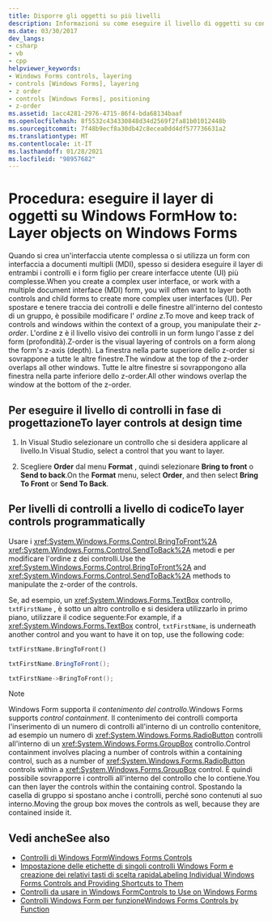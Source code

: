 ```yaml
---
title: Disporre gli oggetti su più livelli
description: Informazioni su come eseguire il livello di oggetti su controlli Windows Form e form figlio per creare interfacce utente più complesse.
ms.date: 03/30/2017
dev_langs:
- csharp
- vb
- cpp
helpviewer_keywords:
- Windows Forms controls, layering
- controls [Windows Forms], layering
- z order
- controls [Windows Forms], positioning
- z-order
ms.assetid: 1acc4281-2976-4715-86f4-bda68134baaf
ms.openlocfilehash: 8f5532c434330848d34d2569f2fa81b01012448b
ms.sourcegitcommit: 7f48b9ecf8a30db42c8ecea0dd4df577736631a2
ms.translationtype: MT
ms.contentlocale: it-IT
ms.lasthandoff: 01/28/2021
ms.locfileid: "98957682"
---
```

# <a name="how-to-layer-objects-on-windows-forms"></a><span data-ttu-id="ca37f-103">Procedura: eseguire il layer di oggetti su Windows Form</span><span class="sxs-lookup"><span data-stu-id="ca37f-103">How to: Layer objects on Windows Forms</span></span>

<span data-ttu-id="ca37f-104">Quando si crea un'interfaccia utente complessa o si utilizza un form con interfaccia a documenti multipli (MDI), spesso si desidera eseguire il layer di entrambi i controlli e i form figlio per creare interfacce utente (UI) più complesse.</span><span class="sxs-lookup"><span data-stu-id="ca37f-104">When you create a complex user interface, or work with a multiple document interface (MDI) form, you will often want to layer both controls and child forms to create more complex user interfaces (UI).</span></span> <span data-ttu-id="ca37f-105">Per spostare e tenere traccia dei controlli e delle finestre all'interno del contesto di un gruppo, è possibile modificare l' *ordine z*.</span><span class="sxs-lookup"><span data-stu-id="ca37f-105">To move and keep track of controls and windows within the context of a group, you manipulate their *z-order*.</span></span> <span data-ttu-id="ca37f-106">L'ordine z è il livello visivo dei controlli in un form lungo l'asse z del form (profondità).</span><span class="sxs-lookup"><span data-stu-id="ca37f-106">Z-order is the visual layering of controls on a form along the form's z-axis (depth).</span></span> <span data-ttu-id="ca37f-107">La finestra nella parte superiore dello z-order si sovrappone a tutte le altre finestre.</span><span class="sxs-lookup"><span data-stu-id="ca37f-107">The window at the top of the z-order overlaps all other windows.</span></span> <span data-ttu-id="ca37f-108">Tutte le altre finestre si sovrappongono alla finestra nella parte inferiore dello z-order.</span><span class="sxs-lookup"><span data-stu-id="ca37f-108">All other windows overlap the window at the bottom of the z-order.</span></span>

## <a name="to-layer-controls-at-design-time"></a><span data-ttu-id="ca37f-109">Per eseguire il livello di controlli in fase di progettazione</span><span class="sxs-lookup"><span data-stu-id="ca37f-109">To layer controls at design time</span></span>

1. <span data-ttu-id="ca37f-110">In Visual Studio selezionare un controllo che si desidera applicare al livello.</span><span class="sxs-lookup"><span data-stu-id="ca37f-110">In Visual Studio, select a control that you want to layer.</span></span>

2. <span data-ttu-id="ca37f-111">Scegliere **Order** dal menu **Format** , quindi selezionare **Bring to front** o **Send to back**.</span><span class="sxs-lookup"><span data-stu-id="ca37f-111">On the **Format** menu, select **Order**, and then select **Bring To Front** or **Send To Back**.</span></span>

## <a name="to-layer-controls-programmatically"></a><span data-ttu-id="ca37f-112">Per livelli di controlli a livello di codice</span><span class="sxs-lookup"><span data-stu-id="ca37f-112">To layer controls programmatically</span></span>

<span data-ttu-id="ca37f-113">Usare i <xref:System.Windows.Forms.Control.BringToFront%2A> <xref:System.Windows.Forms.Control.SendToBack%2A> metodi e per modificare l'ordine z dei controlli.</span><span class="sxs-lookup"><span data-stu-id="ca37f-113">Use the <xref:System.Windows.Forms.Control.BringToFront%2A> and <xref:System.Windows.Forms.Control.SendToBack%2A> methods to manipulate the z-order of the controls.</span></span>

<span data-ttu-id="ca37f-114">Se, ad esempio, un <xref:System.Windows.Forms.TextBox> controllo, `txtFirstName` , è sotto un altro controllo e si desidera utilizzarlo in primo piano, utilizzare il codice seguente:</span><span class="sxs-lookup"><span data-stu-id="ca37f-114">For example, if a <xref:System.Windows.Forms.TextBox> control, `txtFirstName`, is underneath another control and you want to have it on top, use the following code:</span></span>

```vb
txtFirstName.BringToFront()
```

```csharp
txtFirstName.BringToFront();
```

```cpp
txtFirstName->BringToFront();
```

> [!NOTE]
> <span data-ttu-id="ca37f-115">Windows Form supporta il *contenimento del controllo*.</span><span class="sxs-lookup"><span data-stu-id="ca37f-115">Windows Forms supports *control containment*.</span></span> <span data-ttu-id="ca37f-116">Il contenimento dei controlli comporta l'inserimento di un numero di controlli all'interno di un controllo contenitore, ad esempio un numero di <xref:System.Windows.Forms.RadioButton> controlli all'interno di un <xref:System.Windows.Forms.GroupBox> controllo.</span><span class="sxs-lookup"><span data-stu-id="ca37f-116">Control containment involves placing a number of controls within a containing control, such as a number of <xref:System.Windows.Forms.RadioButton> controls within a <xref:System.Windows.Forms.GroupBox> control.</span></span> <span data-ttu-id="ca37f-117">È quindi possibile sovrapporre i controlli all'interno del controllo che lo contiene.</span><span class="sxs-lookup"><span data-stu-id="ca37f-117">You can then layer the controls within the containing control.</span></span> <span data-ttu-id="ca37f-118">Spostando la casella di gruppo si spostano anche i controlli, perché sono contenuti al suo interno.</span><span class="sxs-lookup"><span data-stu-id="ca37f-118">Moving the group box moves the controls as well, because they are contained inside it.</span></span>

## <a name="see-also"></a><span data-ttu-id="ca37f-119">Vedi anche</span><span class="sxs-lookup"><span data-stu-id="ca37f-119">See also</span></span>

- [<span data-ttu-id="ca37f-120">Controlli di Windows Form</span><span class="sxs-lookup"><span data-stu-id="ca37f-120">Windows Forms Controls</span></span>](index.md)
- [<span data-ttu-id="ca37f-121">Impostazione delle etichette di singoli controlli Windows Form e creazione dei relativi tasti di scelta rapida</span><span class="sxs-lookup"><span data-stu-id="ca37f-121">Labeling Individual Windows Forms Controls and Providing Shortcuts to Them</span></span>](labeling-individual-windows-forms-controls-and-providing-shortcuts-to-them.md)
- [<span data-ttu-id="ca37f-122">Controlli da usare in Windows Form</span><span class="sxs-lookup"><span data-stu-id="ca37f-122">Controls to Use on Windows Forms</span></span>](controls-to-use-on-windows-forms.md)
- [<span data-ttu-id="ca37f-123">Controlli Windows Form per funzione</span><span class="sxs-lookup"><span data-stu-id="ca37f-123">Windows Forms Controls by Function</span></span>](windows-forms-controls-by-function.md)
